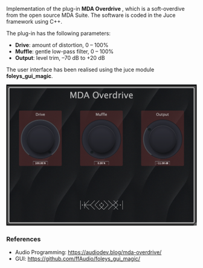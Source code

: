 Implementation of the plug-in <b> MDA Overdrive </b>, which is a soft-overdive from the open source MDA Suite.
The software is coded in the Juce framework using C++.

The plug-in has the following parameters:

- <b>Drive</b>: amount of distortion, 0 – 100%
- <b>Muffle</b>: gentle low-pass filter, 0 – 100%
- <b>Output</b>: level trim, –70 dB to +20 dB

The user interface has been realised using the juce module <b>foleys_gui_magic</b>.

<img align="centre" alt="gui" width="512px" src="./Resources/screen.png" />

### References

- Audio Programming: https://audiodev.blog/mda-overdrive/
- GUI: https://github.com/ffAudio/foleys_gui_magic/
